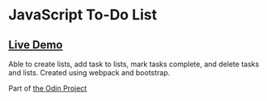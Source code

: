 # JavaScript To-Do List
## [Live Demo](https://novakoda.github.io/todo/)

Able to create lists, add task to lists, mark tasks complete, and delete tasks and lists.
Created using webpack and bootstrap.

Part of [the Odin Project](https://www.theodinproject.com/courses/javascript/lessons/todo-list)
